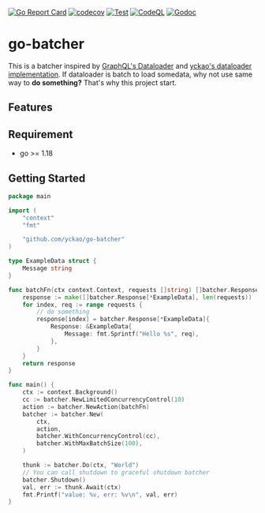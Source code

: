[![Go Report Card](https://goreportcard.com/badge/github.com/yckao/go-batcher)](https://goreportcard.com/report/github.com/yckao/go-batcher)
[![codecov](https://codecov.io/gh/yckao/go-batcher/graph/badge.svg?token=LY64CZWZPN)](https://codecov.io/gh/yckao/go-batcher)
[![Test](https://github.com/yckao/go-batcher/actions/workflows/test.yml/badge.svg?branch=main)](https://github.com/yckao/go-batcher/actions/workflows/test.yml)
[![CodeQL](https://github.com/yckao/go-batcher/actions/workflows/github-code-scanning/codeql/badge.svg?branch=main)](https://github.com/yckao/go-batcher/actions/workflows/github-code-scanning/codeql)
[![Godoc](https://img.shields.io/badge/go-documentation-blue.svg?style=flat-square)](https://godoc.org/github.com/yckao/go-batcher)

# go-batcher

This is a batcher inspired by [GraphQL's Dataloader](https://github.com/graphql/dataloader) and [yckao's dataloader implementation](https://github.com/yckao/go-dataloader). 
If dataloader is batch to load somedata, why not use same way to **do something?**
That's why this project start.

## Features

## Requirement

- go >= 1.18

## Getting Started

```go
package main

import (
	"context"
	"fmt"

	"github.com/yckao/go-batcher"
)

type ExampleData struct {
	Message string
}

func batchFn(ctx context.Context, requests []string) []batcher.Response[*ExampleData] {
	response := make([]batcher.Response[*ExampleData], len(requests))
	for index, req := range requests {
		// do something
		response[index] = batcher.Response[*ExampleData]{
			Response: &ExampleData{
				Message: fmt.Sprintf("Hello %s", req),
			},
		}
	}
	return response
}

func main() {
	ctx := context.Background()
	cc := batcher.NewLimitedConcurrencyControl(10)
	action := batcher.NewAction(batchFn)
	batcher := batcher.New(
		ctx,
		action,
		batcher.WithConcurrencyControl(cc),
		batcher.WithMaxBatchSize(100),
	)

	thunk := batcher.Do(ctx, "World")
	// You can call shutdown to graceful shutdown batcher
	batcher.Shutdown()
	val, err := thunk.Await(ctx)
	fmt.Printf("value: %v, err: %v\n", val, err)
}

```

